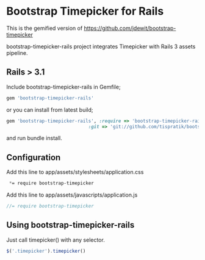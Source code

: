 # Bootstrap Timepicker for Rails
This is the gemified version of https://github.com/jdewit/bootstrap-timepicker

bootstrap-timepicker-rails project integrates Timepicker with Rails 3 assets pipeline.

## Rails > 3.1
Include bootstrap-timepicker-rails in Gemfile;

``` ruby
gem 'bootstrap-timepicker-rails'
```

or you can install from latest build;

``` ruby
gem 'bootstrap-timepicker-rails', :require => 'bootstrap-timepicker-rails',
                              :git => 'git://github.com/tispratik/bootstrap-timepicker-rails.git'
```

and run bundle install.

## Configuration

Add this line to app/assets/stylesheets/application.css

``` css
 *= require bootstrap-timepicker
```

Add this line to app/assets/javascripts/application.js

``` javascript
//= require bootstrap-timepicker
```

## Using bootstrap-timepicker-rails

Just call timepicker() with any selector.

```javascript
$('.timepicker').timepicker()
```